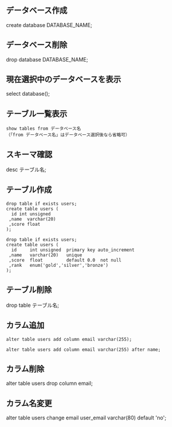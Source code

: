 ## データベース作成
create database DATABASE_NAME;

## データベース削除
drop database DATABASE_NAME;

## 現在選択中のデータベースを表示
select database();

## テーブル一覧表示
```
show tables from データベース名
（「from データベース名」はデータベース選択後なら省略可）
```

## スキーマ確認
desc テーブル名;

## テーブル作成
```
drop table if exists users;
create table users (
  id int unsigned
 ,name  varchar(20)
 ,score float
);
```

```
drop table if exists users;
create table users (
  id     int unsigned  primary key auto_increment
 ,name   varchar(20)   unique
 ,score  float         default 0.0  not null
 ,rank   enum('gold','silver','bronze')
);
```

## テーブル削除
drop table テーブル名;

## カラム追加
```
alter table users add column email varchar(255);

alter table users add column email varchar(255) after name;
```

## カラム削除
alter table users drop column email;

## カラム名変更
alter table users change email user_email varchar(80) default 'no';




